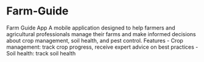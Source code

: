 # Farm-Guide
Farm Guide App  A mobile application designed to help farmers and agricultural professionals manage their farms and make informed decisions about crop management, soil health, and pest control.  Features  - Crop management: track crop progress, receive expert advice on best practices - Soil health: track soil health 
